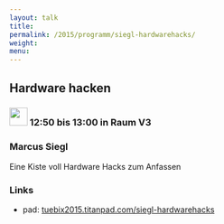 ```yaml
---
layout: talk
title:
permalink: /2015/programm/siegl-hardwarehacks/
weight: 
menu:
---
```

## Hardware&nbsp;hacken

### <img height = "32" src="../../../images/lightning.svg"> 12:50 bis 13:00 in Raum V3

### Marcus&nbsp;Siegl

Eine Kiste voll Hardware Hacks zum Anfassen

### Links

- pad: <a href="https://tuebix2015.titanpad.com/siegl-hardwarehacks" target="_blank">tuebix2015.titanpad.com/siegl-hardwarehacks</a>
